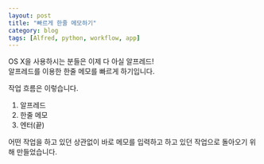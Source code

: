 ```yaml
---
layout: post
title: "빠르게 한줄 메모하기"
category: blog
tags: [Alfred, python, workflow, app]
---
```


OS X을 사용하시는 분들은 이제 다 아실 알프레드!  
알프레드를 이용한 한줄 메모를 빠르게 하기입니다.

작업 흐름은 이렇습니다.  
1. 알프레드  
2. 한줄 메모  
3. 엔터(끝)  

어떤 작업을 하고 있던 상관없이 바로 메모를 입력하고 하고 있던 작업으로 돌아오기 위해 만들었습니다.
